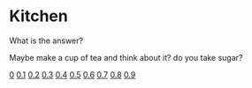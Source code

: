 # Kitchen

What is the answer?

Maybe make a cup of tea and think about it? do you take sugar?

[0](incorrect) [0.1](incorrect) [0.2](incorrect) [0.3](https://elsw.guthub.io/incorrect) [0.4](https://elsw.guthub.io/incorrect) [0.5](https://elsw.guthub.io/incorrect) [0.6](https://elsw.guthub.io/incorrect) [0.7](https://elsw.guthub.io/incorrect) [0.8](https://elsw.guthub.io/incorrect) [0.9](https://elsw.guthub.io/incorrect)
